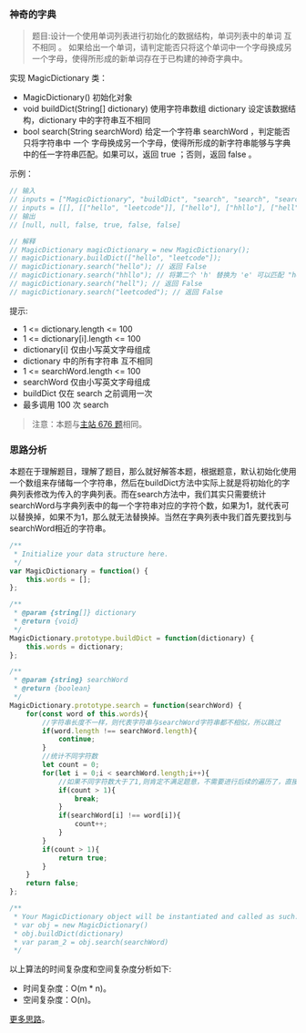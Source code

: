 ###  神奇的字典

> 题目:设计一个使用单词列表进行初始化的数据结构，单词列表中的单词 互不相同 。 如果给出一个单词，请判定能否只将这个单词中一个字母换成另一个字母，使得所形成的新单词存在于已构建的神奇字典中。

实现 MagicDictionary 类：

* MagicDictionary() 初始化对象
* void buildDict(String[] dictionary) 使用字符串数组 dictionary 设定该数据结构，dictionary 中的字符串互不相同
* bool search(String searchWord) 给定一个字符串 searchWord ，判定能否只将字符串中 一个 字母换成另一个字母，使得所形成的新字符串能够与字典中的任一字符串匹配。如果可以，返回 true ；否则，返回 false 。



示例：

```js
// 输入
// inputs = ["MagicDictionary", "buildDict", "search", "search", "search", "search"]
// inputs = [[], [["hello", "leetcode"]], ["hello"], ["hhllo"], ["hell"], ["leetcoded"]]
// 输出
// [null, null, false, true, false, false]

// 解释
// MagicDictionary magicDictionary = new MagicDictionary();
// magicDictionary.buildDict(["hello", "leetcode"]);
// magicDictionary.search("hello"); // 返回 False
// magicDictionary.search("hhllo"); // 将第二个 'h' 替换为 'e' 可以匹配 "hello" ，所以返回 True
// magicDictionary.search("hell"); // 返回 False
// magicDictionary.search("leetcoded"); // 返回 False
```


提示:

* 1 <= dictionary.length <= 100
* 1 <= dictionary[i].length <= 100
* dictionary[i] 仅由小写英文字母组成
* dictionary 中的所有字符串 互不相同
* 1 <= searchWord.length <= 100
* searchWord 仅由小写英文字母组成
* buildDict 仅在 search 之前调用一次
* 最多调用 100 次 search


> 注意：本题与[主站 676 题](https://leetcode-cn.com/problems/implement-magic-dictionary/)相同。

### 思路分析

本题在于理解题目，理解了题目，那么就好解答本题，根据题意，默认初始化使用一个数组来存储每一个字符串，然后在buildDict方法中实际上就是将初始化的字典列表修改为传入的字典列表。而在search方法中，我们其实只需要统计searchWord与字典列表中的每一个字符串对应的字符个数，如果为1，就代表可以替换掉，如果不为1，那么就无法替换掉。当然在字典列表中我们首先要找到与searchWord相近的字符串。

```js
/**
 * Initialize your data structure here.
 */
var MagicDictionary = function() {
    this.words = [];
};

/** 
 * @param {string[]} dictionary
 * @return {void}
 */
MagicDictionary.prototype.buildDict = function(dictionary) {
    this.words = dictionary;
};

/** 
 * @param {string} searchWord
 * @return {boolean}
 */
MagicDictionary.prototype.search = function(searchWord) {
    for(const word of this.words){
        //字符串长度不一样，则代表字符串与searchWord字符串都不相似，所以跳过
        if(word.length !== searchWord.length){
            continue;
        }
        //统计不同字符数
        let count = 0;
        for(let i = 0;i < searchWord.length;i++){
            //如果不同字符数大于了1,则肯定不满足题意，不需要进行后续的遍历了，直接终止掉
            if(count > 1){
                break;
            }
            if(searchWord[i] !== word[i]){
                count++;
            }
        }
        if(count > 1){
            return true;
        }
    }
    return false;
};

/**
 * Your MagicDictionary object will be instantiated and called as such:
 * var obj = new MagicDictionary()
 * obj.buildDict(dictionary)
 * var param_2 = obj.search(searchWord)
 */
```

以上算法的时间复杂度和空间复杂度分析如下:

* 时间复杂度：O(m * n)。
* 空间复杂度：O(n)。

[更多思路](https://leetcode-cn.com/problems/US1pGT/solution/jsliang-jie-zi-fu-chuan-bi-jiao-ha-xi-bi-bk2i/)。
